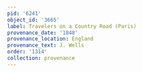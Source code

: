 ```yaml
---
pid: '6241'
object_id: '3665'
label: Travelers on a Country Road (Paris)
provenance_date: '1848'
provenance_location: England
provenance_text: J. Wells
order: '1314'
collection: provenance
---
```

